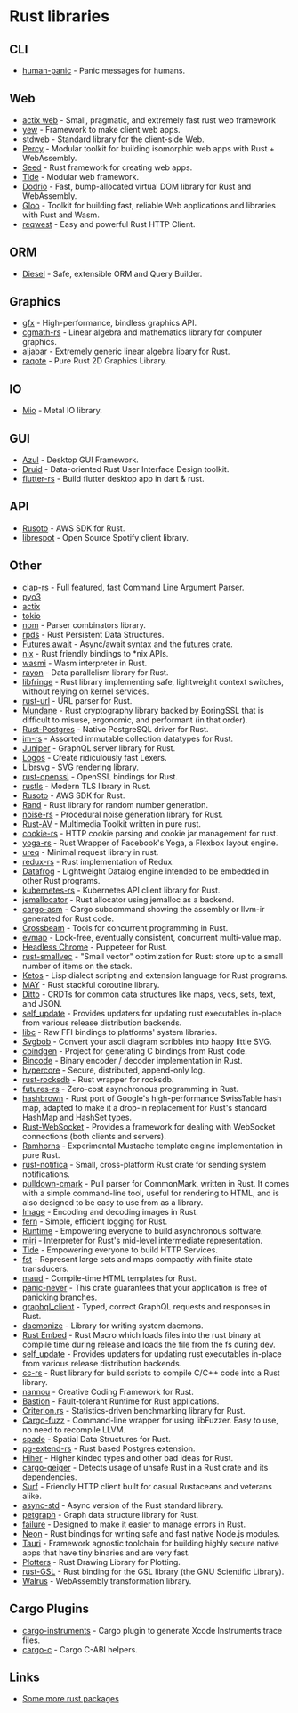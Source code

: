 # Rust libraries

## CLI

- [human-panic](https://github.com/yoshuawuyts/human-panic) - Panic messages for humans.

## Web

- [actix web](https://github.com/actix/actix-web) - Small, pragmatic, and extremely fast rust web framework
- [yew](https://github.com/DenisKolodin/yew) - Framework to make client web apps.
- [stdweb](https://github.com/koute/stdweb) - Standard library for the client-side Web.
- [Percy](https://github.com/chinedufn/percy) - Modular toolkit for building isomorphic web apps with Rust + WebAssembly.
- [Seed](https://github.com/David-OConnor/seed) - Rust framework for creating web apps.
- [Tide](https://github.com/rust-net-web/tide) - Modular web framework.
- [Dodrio](https://github.com/fitzgen/dodrio) - Fast, bump-allocated virtual DOM library for Rust and WebAssembly.
- [Gloo](https://github.com/rustwasm/gloo) - Toolkit for building fast, reliable Web applications and libraries with Rust and Wasm.
- [reqwest](https://github.com/seanmonstar/reqwest) - Easy and powerful Rust HTTP Client.

## ORM

- [Diesel](https://github.com/diesel-rs/diesel) - Safe, extensible ORM and Query Builder.

## Graphics

- [gfx](https://github.com/gfx-rs/gfx) - High-performance, bindless graphics API.
- [cgmath-rs](https://github.com/rustgd/cgmath) - Linear algebra and mathematics library for computer graphics.
- [aljabar](https://github.com/maplant/aljabar) - Extremely generic linear algebra libary for Rust.
- [raqote](https://github.com/jrmuizel/raqote) - Pure Rust 2D Graphics Library.

## IO

- [Mio](https://github.com/carllerche/mio) - Metal IO library.

## GUI

- [Azul](https://github.com/maps4print/azul) - Desktop GUI Framework.
- [Druid](https://github.com/xi-editor/druid) - Data-oriented Rust User Interface Design toolkit.
- [flutter-rs](https://github.com/gliheng/flutter-rs) - Build flutter desktop app in dart & rust.

## API

- [Rusoto](https://github.com/rusoto/rusoto) - AWS SDK for Rust.
- [librespot](https://github.com/librespot-org/librespot) - Open Source Spotify client library.

## Other

- [clap-rs](https://github.com/kbknapp/clap-rs) - Full featured, fast Command Line Argument Parser.
- [pyo3](https://github.com/PyO3/pyo3)
- [actix](https://github.com/actix/actix)
- [tokio](https://github.com/tokio-rs/tokio)
- [nom](https://github.com/Geal/nom) - Parser combinators library.
- [rpds](https://github.com/orium/rpds) - Rust Persistent Data Structures.
- [Futures await](https://github.com/alexcrichton/futures-await) - Async/await syntax and the [futures](https://crates.io/crates/futures) crate.
- [nix](https://github.com/nix-rust/nix) - Rust friendly bindings to \*nix APIs.
- [wasmi](https://github.com/paritytech/wasmi) - Wasm interpreter in Rust.
- [rayon](https://github.com/rayon-rs/rayon) - Data parallelism library for Rust.
- [libfringe](https://github.com/edef1c/libfringe) - Rust library implementing safe, lightweight context switches, without relying on kernel services.
- [rust-url](https://github.com/servo/rust-url) - URL parser for Rust.
- [Mundane](https://github.com/google/mundane/) - Rust cryptography library backed by BoringSSL that is difficult to misuse, ergonomic, and performant (in that order).
- [Rust-Postgres](https://github.com/sfackler/rust-postgres) - Native PostgreSQL driver for Rust.
- [im-rs](https://github.com/bodil/im-rs) - Assorted immutable collection datatypes for Rust.
- [Juniper](https://github.com/graphql-rust/juniper) - GraphQL server library for Rust.
- [Logos](https://github.com/maciejhirsz/logos) - Create ridiculously fast Lexers.
- [Librsvg](https://github.com/GNOME/librsvg) - SVG rendering library.
- [rust-openssl](https://github.com/sfackler/rust-openssl) - OpenSSL bindings for Rust.
- [rustls](https://github.com/ctz/rustls) - Modern TLS library in Rust.
- [Rusoto](https://www.rusoto.org/) - AWS SDK for Rust.
- [Rand](https://github.com/rust-random/rand) - Rust library for random number generation.
- [noise-rs](https://github.com/Razaekel/noise-rs) - Procedural noise generation library for Rust.
- [Rust-AV](https://github.com/rust-av/rust-av) - Multimedia Toolkit written in pure rust.
- [cookie-rs](https://github.com/alexcrichton/cookie-rs) - HTTP cookie parsing and cookie jar management for rust.
- [yoga-rs](https://github.com/bschwind/yoga-rs) - Rust Wrapper of Facebook's Yoga, a Flexbox layout engine.
- [ureq](https://github.com/algesten/ureq) - Minimal request library in rust.
- [redux-rs](https://github.com/redux-rs/redux-rs) - Rust implementation of Redux.
- [Datafrog](https://github.com/rust-lang-nursery/datafrog) - Lightweight Datalog engine intended to be embedded in other Rust programs.
- [kubernetes-rs](https://github.com/anguslees/kubernetes-rs) - Kubernetes API client library for Rust.
- [jemallocator](https://github.com/gnzlbg/jemallocator) - Rust allocator using jemalloc as a backend.
- [cargo-asm](https://github.com/gnzlbg/cargo-asm) - Cargo subcommand showing the assembly or llvm-ir generated for Rust code.
- [Crossbeam](https://github.com/crossbeam-rs/crossbeam) - Tools for concurrent programming in Rust.
- [evmap](https://github.com/jonhoo/rust-evmap) - Lock-free, eventually consistent, concurrent multi-value map.
- [Headless Chrome](https://github.com/atroche/rust-headless-chrome) - Puppeteer for Rust.
- [rust-smallvec](https://github.com/servo/rust-smallvec) - "Small vector" optimization for Rust: store up to a small number of items on the stack.
- [Ketos](https://github.com/murarth/ketos) - Lisp dialect scripting and extension language for Rust programs.
- [MAY](https://github.com/Xudong-Huang/may) - Rust stackful coroutine library.
- [Ditto](https://github.com/alex-shapiro/ditto) - CRDTs for common data structures like maps, vecs, sets, text, and JSON.
- [self_update](https://github.com/jaemk/self_update) - Provides updaters for updating rust executables in-place from various release distribution backends.
- [libc](https://github.com/rust-lang/libc) - Raw FFI bindings to platforms' system libraries.
- [Svgbob](https://github.com/ivanceras/svgbob) - Convert your ascii diagram scribbles into happy little SVG.
- [cbindgen](https://github.com/eqrion/cbindgen) - Project for generating C bindings from Rust code.
- [Bincode](https://github.com/TyOverby/bincode) - Binary encoder / decoder implementation in Rust.
- [hypercore](https://github.com/datrs/hypercore) - Secure, distributed, append-only log.
- [rust-rocksdb](https://github.com/rust-rocksdb/rust-rocksdb) - Rust wrapper for rocksdb.
- [futures-rs](https://github.com/rust-lang-nursery/futures-rs) - Zero-cost asynchronous programming in Rust.
- [hashbrown](https://github.com/Amanieu/hashbrown) - Rust port of Google's high-performance SwissTable hash map, adapted to make it a drop-in replacement for Rust's standard HashMap and HashSet types.
- [Rust-WebSocket](https://github.com/websockets-rs/rust-websocket) - Provides a framework for dealing with WebSocket connections (both clients and servers).
- [Ramhorns](https://github.com/maciejhirsz/ramhorns) - Experimental Mustache template engine implementation in pure Rust.
- [rust-notifica](https://github.com/frewsxcv/rust-notifica) - Small, cross-platform Rust crate for sending system notifications.
- [pulldown-cmark](https://github.com/raphlinus/pulldown-cmark) - Pull parser for CommonMark, written in Rust. It comes with a simple command-line tool, useful for rendering to HTML, and is also designed to be easy to use from as a library.
- [Image](https://github.com/image-rs/image) - Encoding and decoding images in Rust.
- [fern](https://github.com/daboross/fern) - Simple, efficient logging for Rust.
- [Runtime](https://github.com/rustasync/runtime) - Empowering everyone to build asynchronous software.
- [miri](https://github.com/rust-lang/miri) - Interpreter for Rust's mid-level intermediate representation.
- [Tide](https://github.com/rustasync/tide) - Empowering everyone to build HTTP Services.
- [fst](https://github.com/BurntSushi/fst) - Represent large sets and maps compactly with finite state transducers.
- [maud](https://github.com/lfairy/maud) - Compile-time HTML templates for Rust.
- [panic-never](https://github.com/japaric/panic-never) - This crate guarantees that your application is free of panicking branches.
- [graphql_client](https://github.com/graphql-rust/graphql-client) - Typed, correct GraphQL requests and responses in Rust.
- [daemonize](https://github.com/knsd/daemonize) - Library for writing system daemons.
- [Rust Embed](https://github.com/pyros2097/rust-embed) - Rust Macro which loads files into the rust binary at compile time during release and loads the file from the fs during dev.
- [self_update](https://github.com/jaemk/self_update) - Provides updaters for updating rust executables in-place from various release distribution backends.
- [cc-rs](https://github.com/alexcrichton/cc-rs) - Rust library for build scripts to compile C/C++ code into a Rust library.
- [nannou](https://github.com/nannou-org/nannou) - Creative Coding Framework for Rust.
- [Bastion](https://github.com/vertexclique/bastion) - Fault-tolerant Runtime for Rust applications.
- [Criterion.rs](https://github.com/bheisler/criterion.rs) - Statistics-driven benchmarking library for Rust.
- [Cargo-fuzz](https://github.com/rust-fuzz/cargo-fuzz) - Command-line wrapper for using libFuzzer. Easy to use, no need to recompile LLVM.
- [spade](https://github.com/Stoeoef/spade) - Spatial Data Structures for Rust.
- [pg-extend-rs](https://github.com/bluejekyll/pg-extend-rs) - Rust based Postgres extension.
- [Hiher](https://github.com/bodil/higher) - Higher kinded types and other bad ideas for Rust.
- [cargo-geiger](https://github.com/anderejd/cargo-geiger) - Detects usage of unsafe Rust in a Rust crate and its dependencies.
- [Surf](https://github.com/rustasync/surf) - Friendly HTTP client built for casual Rustaceans and veterans alike.
- [async-std](https://github.com/async-rs/async-std) - Async version of the Rust standard library.
- [petgraph](https://github.com/bluss/petgraph) - Graph data structure library for Rust.
- [failure](https://github.com/rust-lang-nursery/failure) - Designed to make it easier to manage errors in Rust.
- [Neon](https://github.com/neon-bindings/neon) - Rust bindings for writing safe and fast native Node.js modules.
- [Tauri](https://github.com/tauri-apps/tauri) - Framework agnostic toolchain for building highly secure native apps that have tiny binaries and are very fast.
- [Plotters](https://github.com/38/plotters) - Rust Drawing Library for Plotting.
- [rust-GSL](https://github.com/GuillaumeGomez/rust-GSL) - Rust binding for the GSL library (the GNU Scientific Library).
- [Walrus](https://github.com/rustwasm/walrus) - WebAssembly transformation library.

## Cargo Plugins

- [cargo-instruments](https://github.com/cmyr/cargo-instruments) - Cargo plugin to generate Xcode Instruments trace files.
- [cargo-c](https://github.com/lu-zero/cargo-c) - Cargo C-ABI helpers.

## Links

- [Some more rust packages](https://github.com/yoshuawuyts/knowledge/blob/dd5cbf2d68bb85fa2e150a607b3267c2d36bc37b/computers/rust/packages.md)
